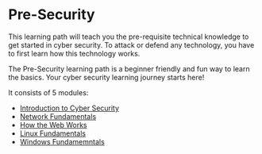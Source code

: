 # Pre-Security
This learning path will teach you the pre-requisite technical knowledge to get started in cyber security. To attack or defend any technology, you have to first learn how this technology works.

The Pre-Security learning path is a beginner friendly and fun way to learn the basics. Your cyber security learning journey starts here!

It consists of 5 modules:
* <a href="https://github.com/sai-kantamuneni/TryHackMe-Walkthroughs/tree/main/Pre-Security/Introduction%20to%20Cyber%20Security">Introduction to Cyber Security</a>
* <a href="https://github.com/sai-kantamuneni/TryHackMe-Walkthroughs/tree/main/Pre-Security/Network%20Fundamentals">Network Fundamentals</a>
* <a href="https://github.com/sai-kantamuneni/TryHackMe-Walkthroughs/tree/main/Pre-Security/How%20The%20Web%20Works">How the Web Works</a>
* <a href="">Linux Fundamentals</a>
* <a href="">Windows Fundamemntals</a>
